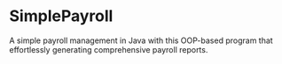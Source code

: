 # SimplePayroll
A simple payroll management in Java with this OOP-based program that effortlessly generating comprehensive payroll reports.
